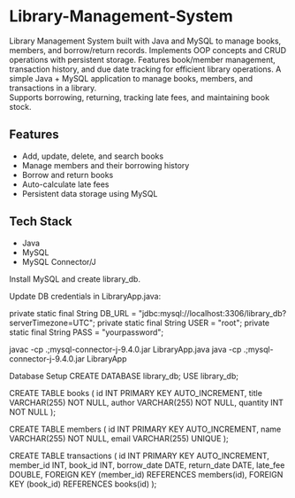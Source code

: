 # Library-Management-System
Library Management System built with Java and MySQL to manage books, members, and borrow/return records. Implements OOP concepts and CRUD operations with persistent storage. Features book/member management, transaction history, and due date tracking for efficient library operations.
A simple Java + MySQL application to manage books, members, and transactions in a library.  
Supports borrowing, returning, tracking late fees, and maintaining book stock.

## Features
- Add, update, delete, and search books
- Manage members and their borrowing history
- Borrow and return books
- Auto-calculate late fees
- Persistent data storage using MySQL

## Tech Stack
- Java
- MySQL
- MySQL Connector/J

Install MySQL and create library_db.

Update DB credentials in LibraryApp.java:

private static final String DB_URL = "jdbc:mysql://localhost:3306/library_db?serverTimezone=UTC";
private static final String USER = "root";
private static final String PASS = "yourpassword";

javac -cp .;mysql-connector-j-9.4.0.jar LibraryApp.java
java -cp .;mysql-connector-j-9.4.0.jar LibraryApp

Database Setup
CREATE DATABASE library_db;
USE library_db;

CREATE TABLE books (
  id INT PRIMARY KEY AUTO_INCREMENT,
  title VARCHAR(255) NOT NULL,
  author VARCHAR(255) NOT NULL,
  quantity INT NOT NULL
);

CREATE TABLE members (
  id INT PRIMARY KEY AUTO_INCREMENT,
  name VARCHAR(255) NOT NULL,
  email VARCHAR(255) UNIQUE
);

CREATE TABLE transactions (
  id INT PRIMARY KEY AUTO_INCREMENT,
  member_id INT,
  book_id INT,
  borrow_date DATE,
  return_date DATE,
  late_fee DOUBLE,
  FOREIGN KEY (member_id) REFERENCES members(id),
  FOREIGN KEY (book_id) REFERENCES books(id)
);
